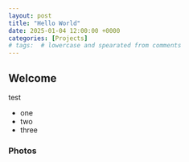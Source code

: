 ```yaml
---
layout: post
title: "Hello World"
date: 2025-01-04 12:00:00 +0000
categories: [Projects]
# tags:  # lowercase and spearated from comments
---
```


## Welcome
test <n>

* one 
* two 
* three


### Photos

